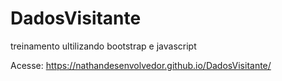 # DadosVisitante
 treinamento ultilizando bootstrap  e javascript

 Acesse: https://nathandesenvolvedor.github.io/DadosVisitante/
